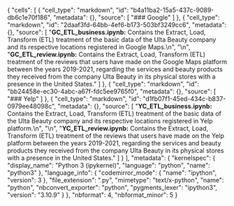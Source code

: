 {
 "cells": [
  {
   "cell_type": "markdown",
   "id": "b4a11ba2-15a5-437c-9089-db6c1e70f186",
   "metadata": {},
   "source": [
    "### Google"
   ]
  },
  {
   "cell_type": "markdown",
   "id": "2daaf3fd-64bb-4ef6-b173-503bf3249cc6",
   "metadata": {},
   "source": [
    "**GC_ETL_business.ipynb:** Contains the Extract, Load, Transform (ETL) treatment of the basic data of the Ulta Beauty company and its respective locations registered in Google Maps.\n",
    "\n",
    "**GC_ETL_review.ipynb:** Contains the Extract, Load, Transform (ETL) treatment of the reviews that users have made on the Google Maps platform between the years 2019-2021, regarding the services and beauty products they received from the company Ulta Beauty in its physical stores with a presence in the United States."
   ]
  },
  {
   "cell_type": "markdown",
   "id": "bb24458e-ec30-4abc-a67f-fdc5ee9765f0",
   "metadata": {},
   "source": [
    "### Yelp"
   ]
  },
  {
   "cell_type": "markdown",
   "id": "d1fb07f1-45ed-434c-b837-0979ee48098c",
   "metadata": {},
   "source": [
    "**YC_ETL_business.ipynb:** Contains the Extract, Load, Transform (ETL) treatment of the basic data of the Ulta Beauty company and its respective locations registered in Yelp platform.\n",
    "\n",
    "**YC_ETL_review.ipynb:** Contains the Extract, Load, Transform (ETL) treatment of the reviews that users have made on the Yelp platform between the years 2019-2021, regarding the services and beauty products they received from the company Ulta Beauty in its physical stores with a presence in the United States."
   ]
  }
 ],
 "metadata": {
  "kernelspec": {
   "display_name": "Python 3 (ipykernel)",
   "language": "python",
   "name": "python3"
  },
  "language_info": {
   "codemirror_mode": {
    "name": "ipython",
    "version": 3
   },
   "file_extension": ".py",
   "mimetype": "text/x-python",
   "name": "python",
   "nbconvert_exporter": "python",
   "pygments_lexer": "ipython3",
   "version": "3.10.9"
  }
 },
 "nbformat": 4,
 "nbformat_minor": 5
}

